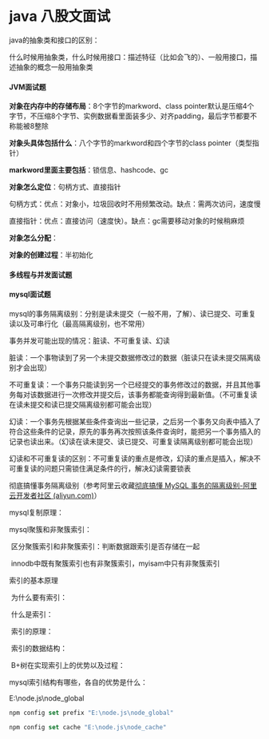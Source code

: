 # java 八股文面试

java的抽象类和接口的区别：

什么时候用抽象类，什么时候用接口：描述特征（比如会飞的）、一般用接口，描述抽象的概念一般用抽象类

#### JVM面试题

**对象在内存中的存储布局**：8个字节的markword、class pointer默认是压缩4个字节，不压缩8个字节、实例数据看里面装多少、对齐padding，最后字节都要不称能被8整除

**对象头具体包括什么**：八个字节的markword和四个字节的class pointer（类型指针）

**markword里面主要包括**：锁信息、hashcode、gc

**对象怎么定位**：句柄方式、直接指针

句柄方式：优点：对象小，垃圾回收时不用频繁改动。缺点：需两次访问，速度慢

直接指针：优点：直接访问（速度快）。缺点：gc需要移动对象的时候稍麻烦

**对象怎么分配**：

**对象的创建过程**：半初始化

#### 多线程与并发面试题

#### mysql面试题

mysql的事务隔离级别：分别是读未提交（一般不用，了解）、读已提交、可重复读以及可串行化（最高隔离级别，也不常用）

事务并发可能出现的情况：脏读、不可重复读、幻读

​	脏读：一个事物读到了另一个未提交数据修改过的数据（脏读只在读未提交隔离级别才会出现）

​	不可重复读：一个事务只能读到另一个已经提交的事务修改过的数据，并且其他事务每对该数据进行一次修改并提交后，该事务都能查询得到最新值。（不可重复读在读未提交和读已提交隔离级别都可能会出现）

​	幻读：一个事务先根据某些条件查询出一些记录，之后另一个事务又向表中插入了符合这些条件的记录，原先的事务再次按照该条件查询时，能把另一个事务插入的记录也读出来。（幻读在读未提交、读已提交、可重复读隔离级别都可能会出现）

​	幻读和不可重复读的区别：不可重复读的重点是修改，幻读的重点是插入，解决不可重复读的问题只需锁住满足条件的行，解决幻读需要锁表

彻底搞懂事务隔离级别（参考阿里云收藏[彻底搞懂 MySQL 事务的隔离级别-阿里云开发者社区 (aliyun.com)](https://developer.aliyun.com/article/743691?accounttraceid=51a4722a9059446683a35a2d214fb793ecsd)）

mysql复制原理：

mysql聚簇和非聚簇索引：

​	区分聚簇索引和非聚簇索引：判断数据跟索引是否存储在一起

​	innodb中既有聚簇索引也有非聚簇索引，myisam中只有非聚簇索引

索引的基本原理

​	为什么要有索引：

​	什么是索引：

​	索引的原理：

​	索引的数据结构：

​	B+树在实现索引上的优势以及过程：

mysql索引结构有哪些，各自的优势是什么：



E:\node.js\node_global

```swift
npm config set prefix "E:\node.js\node_global"
```

```swift
npm config set cache "E:\node.js\node_cache"
```



